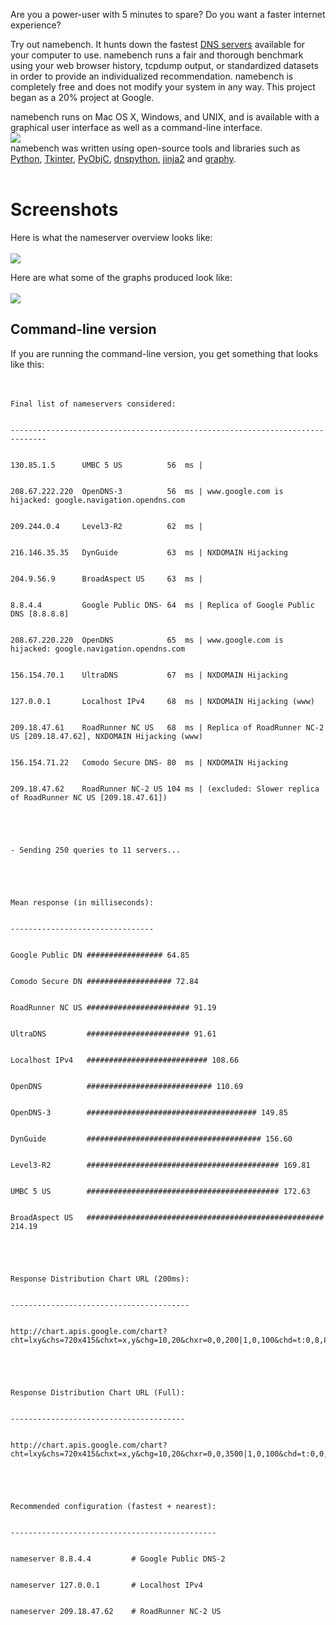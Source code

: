 Are you a power-user with 5 minutes to spare? Do you want a faster internet experience?

Try out namebench. It hunts down the fastest <a href='http://en.wikipedia.org/wiki/Domain_Name_System'>DNS servers</a> available for your computer to use. namebench runs a fair and thorough benchmark using your web browser history, tcpdump output, or standardized datasets in order to provide an individualized recommendation. namebench is completely free and does not modify your system in any way. This project began as a 20% project at Google.

namebench runs on Mac OS X, Windows, and UNIX, and is available with a graphical user interface as well as a command-line interface.<br /><img src='http://namebench.googlecode.com/files/screenshot-1.3.png'><br />
namebench was written using open-source tools and libraries such as <a href='http://www.python.org/'>Python</a>, <a href='http://wiki.python.org/moin/TkInter'>Tkinter</a>, <a href='http://pyobjc.sourceforge.net/'>PyObjC</a>, <a href='http://www.dnspython.org/'>dnspython</a>, <a href='http://jinja.pocoo.org/2/'>jinja2</a> and <a href='http://graphy.googlecode.com/'>graphy</a>.<br>
<br>
<h1>Screenshots</h1>

Here is what the nameserver overview looks like:<br>
<br>
<img src='http://namebench.googlecode.com/files/screenshot-1.3-table.jpg'>

Here are what some of the graphs produced look like:<br>
<br>
<img src='http://namebench.googlecode.com/files/screenshot-1.3-graphs.jpg'>

<h2>Command-line version</h2>

If you are running the command-line version, you get something that looks like this:<br>
<br>
<br>
<pre><code>Final list of nameservers considered:<br>
------------------------------------------------------------------------------<br>
130.85.1.5      UMBC 5 US          56  ms | <br>
208.67.222.220  OpenDNS-3          56  ms | www.google.com is hijacked: google.navigation.opendns.com<br>
209.244.0.4     Level3-R2          62  ms | <br>
216.146.35.35   DynGuide           63  ms | NXDOMAIN Hijacking<br>
204.9.56.9      BroadAspect US     63  ms | <br>
8.8.4.4         Google Public DNS- 64  ms | Replica of Google Public DNS [8.8.8.8]<br>
208.67.220.220  OpenDNS            65  ms | www.google.com is hijacked: google.navigation.opendns.com<br>
156.154.70.1    UltraDNS           67  ms | NXDOMAIN Hijacking<br>
127.0.0.1       Localhost IPv4     68  ms | NXDOMAIN Hijacking (www)<br>
209.18.47.61    RoadRunner NC US   68  ms | Replica of RoadRunner NC-2 US [209.18.47.62], NXDOMAIN Hijacking (www)<br>
156.154.71.22   Comodo Secure DNS- 80  ms | NXDOMAIN Hijacking<br>
209.18.47.62    RoadRunner NC-2 US 104 ms | (excluded: Slower replica of RoadRunner NC US [209.18.47.61])<br>
<br>
- Sending 250 queries to 11 servers...<br>
<br>
Mean response (in milliseconds):<br>
--------------------------------<br>
Google Public DN ################# 64.85<br>
Comodo Secure DN ################### 72.84<br>
RoadRunner NC US ####################### 91.19<br>
UltraDNS         ####################### 91.61<br>
Localhost IPv4   ########################### 108.66<br>
OpenDNS          ############################ 110.69<br>
OpenDNS-3        ###################################### 149.85<br>
DynGuide         ####################################### 156.60<br>
Level3-R2        ########################################### 169.81<br>
UMBC 5 US        ########################################### 172.63<br>
BroadAspect US   ##################################################### 214.19<br>
<br>
Response Distribution Chart URL (200ms):<br>
----------------------------------------<br>
http://chart.apis.google.com/chart?cht=lxy&amp;chs=720x415&amp;chxt=x,y&amp;chg=10,20&amp;chxr=0,0,200|1,0,100&amp;chd=t:0,8,8,9,10,1...<br>
<br>
Response Distribution Chart URL (Full):<br>
---------------------------------------<br>
http://chart.apis.google.com/chart?cht=lxy&amp;chs=720x415&amp;chxt=x,y&amp;chg=10,20&amp;chxr=0,0,3500|1,0,100&amp;chd=t:0,0,0,1,1,1...<br>
<br>
Recommended configuration (fastest + nearest):<br>
----------------------------------------------<br>
nameserver 8.8.4.4         # Google Public DNS-2  <br>
nameserver 127.0.0.1       # Localhost IPv4  <br>
nameserver 209.18.47.62    # RoadRunner NC-2 US  <br>
<br>
<br>
</code></pre>